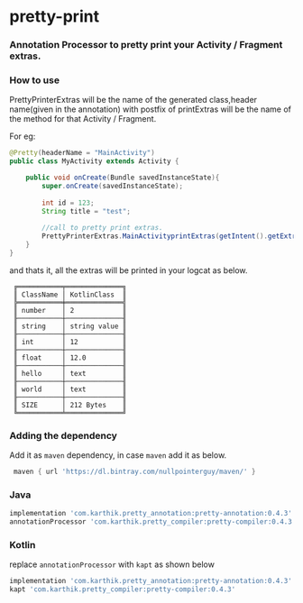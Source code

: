 # pretty-print    <img src="https://img.shields.io/badge/0.43-release-green.svg" alt="">

### Annotation Processor to pretty print your Activity / Fragment extras.

### How to use
PrettyPrinterExtras will be the name of the generated class,header name(given in the annotation) with postfix of printExtras will be the name of the method for that Activity / Fragment.

For eg:

```java
@Pretty(headerName = "MainActivity")
public class MyActivity extends Activity {

	public void onCreate(Bundle savedInstanceState){
		super.onCreate(savedInstanceState);
		
		int id = 123;
		String title = "test";		
		
		//call to pretty print extras.		
		PrettyPrinterExtras.MainActivityprintExtras(getIntent().getExtras());	
	}
}
```
and thats it, all the extras will be printed in your logcat as below.

```
 ╔═══════════╤══════════════╗
 ║ ClassName │ KotlinClass  ║
 ╠═══════════╪══════════════╣
 ║ number    │ 2            ║
 ╟───────────┼──────────────╢
 ║ string    │ string value ║
 ╟───────────┼──────────────╢
 ║ int       │ 12           ║
 ╟───────────┼──────────────╢
 ║ float     │ 12.0         ║
 ╟───────────┼──────────────╢
 ║ hello     │ text         ║
 ╟───────────┼──────────────╢
 ║ world     │ text         ║
 ╟───────────┼──────────────╢
 ║ SIZE      │ 212 Bytes    ║
 ╚═══════════╧══════════════╝

```

### Adding the dependency
Add it as `maven` dependency, in case `maven` add it as below.  

```groovy
 maven { url 'https://dl.bintray.com/nullpointerguy/maven/' }
```

### Java
```groovy
implementation 'com.karthik.pretty_annotation:pretty-annotation:0.4.3'
annotationProcessor 'com.karthik.pretty_compiler:pretty-compiler:0.4.3'
```
### Kotlin
replace `annotationProcessor` with `kapt` as shown below

```groovy
implementation 'com.karthik.pretty_annotation:pretty-annotation:0.4.3'
kapt 'com.karthik.pretty_compiler:pretty-compiler:0.4.3'
```
